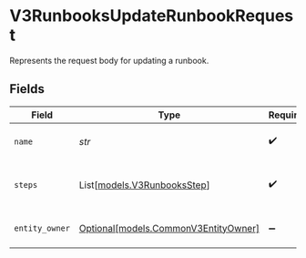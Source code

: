 # V3RunbooksUpdateRunbookRequest

Represents the request body for updating a runbook.


## Fields

| Field                                                                    | Type                                                                     | Required                                                                 | Description                                                              |
| ------------------------------------------------------------------------ | ------------------------------------------------------------------------ | ------------------------------------------------------------------------ | ------------------------------------------------------------------------ |
| `name`                                                                   | *str*                                                                    | :heavy_check_mark:                                                       | The name of the runbook.                                                 |
| `steps`                                                                  | List[[models.V3RunbooksStep](../models/v3runbooksstep.md)]               | :heavy_check_mark:                                                       | The steps that make up the runbook.                                      |
| `entity_owner`                                                           | [Optional[models.CommonV3EntityOwner]](../models/commonv3entityowner.md) | :heavy_minus_sign:                                                       | The owner of the entity.                                                 |